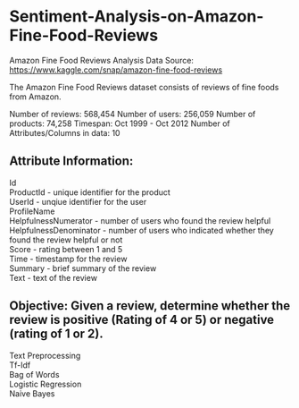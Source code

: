 # Sentiment-Analysis-on-Amazon-Fine-Food-Reviews
Amazon Fine Food Reviews Analysis Data Source: https://www.kaggle.com/snap/amazon-fine-food-reviews

The Amazon Fine Food Reviews dataset consists of reviews of fine foods from Amazon.

Number of reviews: 568,454 Number of users: 256,059 Number of products: 74,258 Timespan: Oct 1999 - Oct 2012 Number of Attributes/Columns in data: 10

## Attribute Information:

Id  
ProductId - unique identifier for the product  
UserId - unqiue identifier for the user  
ProfileName  
HelpfulnessNumerator - number of users who found the review helpful  
HelpfulnessDenominator - number of users who indicated whether they found the review helpful or not  
Score - rating between 1 and 5  
Time - timestamp for the review  
Summary - brief summary of the review  
Text - text of the review  

## Objective: Given a review, determine whether the review is positive (Rating of 4 or 5) or negative (rating of 1 or 2).  

Text Preprocessing  
Tf-Idf  
Bag of Words  
Logistic Regression  
Naive Bayes  
